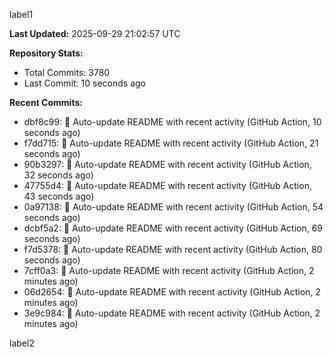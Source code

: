 
label1 
<!-- ACTIVITY_START -->
**Last Updated:** 2025-09-29 21:02:57 UTC

**Repository Stats:**
- Total Commits: 3780
- Last Commit: 10 seconds ago

**Recent Commits:**
- dbf8c99: 🤖 Auto-update README with recent activity (GitHub Action, 10 seconds ago)
- f7dd715: 🤖 Auto-update README with recent activity (GitHub Action, 21 seconds ago)
- 90b3297: 🤖 Auto-update README with recent activity (GitHub Action, 32 seconds ago)
- 47755d4: 🤖 Auto-update README with recent activity (GitHub Action, 43 seconds ago)
- 0a97138: 🤖 Auto-update README with recent activity (GitHub Action, 54 seconds ago)
- dcbf5a2: 🤖 Auto-update README with recent activity (GitHub Action, 69 seconds ago)
- f7d5378: 🤖 Auto-update README with recent activity (GitHub Action, 80 seconds ago)
- 7cff0a3: 🤖 Auto-update README with recent activity (GitHub Action, 2 minutes ago)
- 06d2654: 🤖 Auto-update README with recent activity (GitHub Action, 2 minutes ago)
- 3e9c984: 🤖 Auto-update README with recent activity (GitHub Action, 2 minutes ago)
<!-- ACTIVITY_END -->

label2
